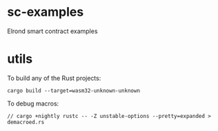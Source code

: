 # sc-examples
Elrond smart contract examples


# utils

To build any of the Rust projects:
```
cargo build --target=wasm32-unknown-unknown
```

To debug macros:
```
// cargo +nightly rustc -- -Z unstable-options --pretty=expanded > demacroed.rs
```
